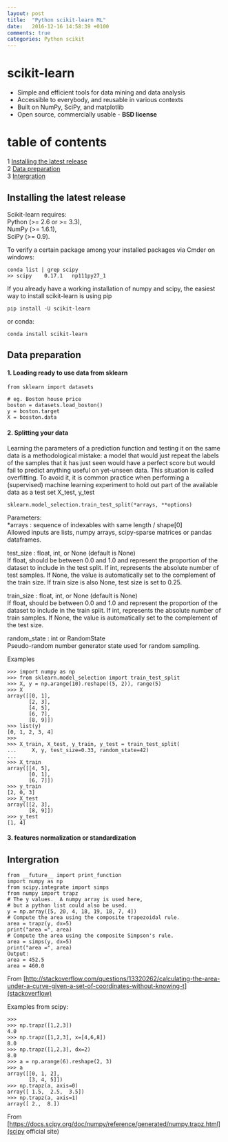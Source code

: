 ```yaml
---
layout: post
title:  "Python scikit-learn ML"
date:   2016-12-16 14:58:39 +0100
comments: true  
categories: Python scikit
---
```





# scikit-learn  
* Simple and efficient tools for data mining and data analysis  
* Accessible to everybody, and reusable in various contexts  
* Built on NumPy, SciPy, and matplotlib  
* Open source, commercially usable - __BSD license__   

# table of contents
1 [Installing the latest release](#install)  
2 [Data preparation](#dataprepare)   
3 [Intergration](#intergration)


## Installing the latest release <a name="install"></a>

Scikit-learn requires:  
Python (>= 2.6 or >= 3.3),  
NumPy (>= 1.6.1),  
SciPy (>= 0.9).  

To verify a certain package among your installed packages via Cmder on windows:  

```
conda list | grep scipy
>> scipy    0.17.1   np111py27_1
```  

If you already have a working installation of numpy and scipy, the easiest way to install scikit-learn is using pip

```
pip install -U scikit-learn
```  

or conda:  

```
conda install scikit-learn  
```  


## Data preparation <a name="dataprepare"></a>  

#### 1. Loading ready to use data from sklearn

```
from sklearn import datasets

# eg. Boston house price
boston = datasets.load_boston()
y = boston.target
X = bosston.data
```  



#### 2. Splitting your data
Learning the parameters of a prediction function and testing it on the same data is a methodological mistake: a model that would just repeat the labels of the samples that it has just seen would have a perfect score but would fail to predict anything useful on yet-unseen data. This situation is called overfitting. To avoid it, it is common practice when performing a (supervised) machine learning experiment to hold out part of the available data as a test set X_test, y_test  

```
sklearn.model_selection.train_test_split(*arrays, **options)  
```  

Parameters:	  
*arrays : sequence of indexables with same length / shape[0]  
Allowed inputs are lists, numpy arrays, scipy-sparse matrices or pandas dataframes.  

test_size : float, int, or None (default is None)  
If float, should be between 0.0 and 1.0 and represent the proportion of the dataset to include in the test split. If int, represents the absolute number of test samples. If None, the value is automatically set to the complement of the train size. If train size is also None, test size is set to 0.25.  

train_size : float, int, or None (default is None)  
If float, should be between 0.0 and 1.0 and represent the proportion of the dataset to include in the train split. If int, represents the absolute number of train samples. If None, the value is automatically set to the complement of the test size.  

random_state : int or RandomState  
Pseudo-random number generator state used for random sampling.  

Examples  

```
>>> import numpy as np
>>> from sklearn.model_selection import train_test_split
>>> X, y = np.arange(10).reshape((5, 2)), range(5)
>>> X
array([[0, 1],
       [2, 3],
       [4, 5],
       [6, 7],
       [8, 9]])
>>> list(y)
[0, 1, 2, 3, 4]
>>>
>>> X_train, X_test, y_train, y_test = train_test_split(
...     X, y, test_size=0.33, random_state=42)
...
>>> X_train
array([[4, 5],
       [0, 1],
       [6, 7]])
>>> y_train
[2, 0, 3]
>>> X_test
array([[2, 3],
       [8, 9]])
>>> y_test
[1, 4]
```  

#### 3. features normalization or standardization  


## Intergration <a name="intergration"></a>


```
from __future__ import print_function
import numpy as np
from scipy.integrate import simps
from numpy import trapz
# The y values.  A numpy array is used here,
# but a python list could also be used.
y = np.array([5, 20, 4, 18, 19, 18, 7, 4])
# Compute the area using the composite trapezoidal rule.
area = trapz(y, dx=5)
print("area =", area)
# Compute the area using the composite Simpson's rule.
area = simps(y, dx=5)
print("area =", area)
Output:
area = 452.5
area = 460.0
```

From [http://stackoverflow.com/questions/13320262/calculating-the-area-under-a-curve-given-a-set-of-coordinates-without-knowing-t](stackoverflow)


Examples from scipy:

```
>>>
>>> np.trapz([1,2,3])
4.0
>>> np.trapz([1,2,3], x=[4,6,8])
8.0
>>> np.trapz([1,2,3], dx=2)
8.0
>>> a = np.arange(6).reshape(2, 3)
>>> a
array([[0, 1, 2],
       [3, 4, 5]])
>>> np.trapz(a, axis=0)
array([ 1.5,  2.5,  3.5])
>>> np.trapz(a, axis=1)
array([ 2.,  8.])
```

From [https://docs.scipy.org/doc/numpy/reference/generated/numpy.trapz.html](scipy official site)



